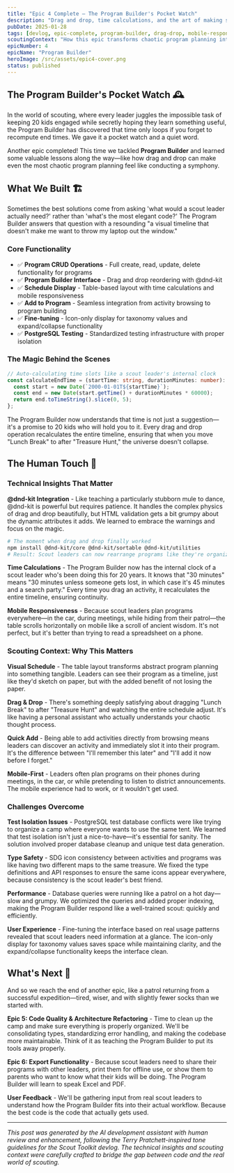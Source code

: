 ```yaml
---
title: "Epic 4 Complete — The Program Builder's Pocket Watch"
description: "Drag and drop, time calculations, and the art of making scout leaders feel like they have a magic wand for program planning"
pubDate: 2025-01-28
tags: [devlog, epic-complete, program-builder, drag-drop, mobile-responsive]
scoutingContext: "How this epic transforms chaotic program planning into organized, visual timeline management"
epicNumber: 4
epicName: "Program Builder"
heroImage: /src/assets/epic4-cover.png
status: published
---
```


## The Program Builder's Pocket Watch 🕰️

In the world of scouting, where every leader juggles the impossible task of keeping 20 kids engaged while secretly hoping they learn something useful, the Program Builder has discovered that time only loops if you forget to recompute end times. We gave it a pocket watch and a quiet word.

Another epic completed! This time we tackled **Program Builder** and learned some valuable lessons along the way—like how drag and drop can make even the most chaotic program planning feel like conducting a symphony.

## What We Built 🏗️

Sometimes the best solutions come from asking 'what would a scout leader actually need?' rather than 'what's the most elegant code?' The Program Builder answers that question with a resounding "a visual timeline that doesn't make me want to throw my laptop out the window."

### Core Functionality
- ✅ **Program CRUD Operations** - Full create, read, update, delete functionality for programs
- ✅ **Program Builder Interface** - Drag and drop reordering with @dnd-kit
- ✅ **Schedule Display** - Table-based layout with time calculations and mobile responsiveness
- ✅ **Add to Program** - Seamless integration from activity browsing to program building
- ✅ **Fine-tuning** - Icon-only display for taxonomy values and expand/collapse functionality
- ✅ **PostgreSQL Testing** - Standardized testing infrastructure with proper isolation

### The Magic Behind the Scenes

```typescript
// Auto-calculating time slots like a scout leader's internal clock
const calculateEndTime = (startTime: string, durationMinutes: number): string => {
  const start = new Date(`2000-01-01T${startTime}`);
  const end = new Date(start.getTime() + durationMinutes * 60000);
  return end.toTimeString().slice(0, 5);
};
```

The Program Builder now understands that time is not just a suggestion—it's a promise to 20 kids who will hold you to it. Every drag and drop operation recalculates the entire timeline, ensuring that when you move "Lunch Break" to after "Treasure Hunt," the universe doesn't collapse.

## The Human Touch 🎯

### Technical Insights That Matter

**@dnd-kit Integration** - Like teaching a particularly stubborn mule to dance, @dnd-kit is powerful but requires patience. It handles the complex physics of drag and drop beautifully, but HTML validation gets a bit grumpy about the dynamic attributes it adds. We learned to embrace the warnings and focus on the magic.

```bash
# The moment when drag and drop finally worked
npm install @dnd-kit/core @dnd-kit/sortable @dnd-kit/utilities
# Result: Scout leaders can now rearrange programs like they're organizing their sock drawer
```

**Time Calculations** - The Program Builder now has the internal clock of a scout leader who's been doing this for 20 years. It knows that "30 minutes" means "30 minutes unless someone gets lost, in which case it's 45 minutes and a search party." Every time you drag an activity, it recalculates the entire timeline, ensuring continuity.

**Mobile Responsiveness** - Because scout leaders plan programs everywhere—in the car, during meetings, while hiding from their patrol—the table scrolls horizontally on mobile like a scroll of ancient wisdom. It's not perfect, but it's better than trying to read a spreadsheet on a phone.

### Scouting Context: Why This Matters

**Visual Schedule** - The table layout transforms abstract program planning into something tangible. Leaders can see their program as a timeline, just like they'd sketch on paper, but with the added benefit of not losing the paper.

**Drag & Drop** - There's something deeply satisfying about dragging "Lunch Break" to after "Treasure Hunt" and watching the entire schedule adjust. It's like having a personal assistant who actually understands your chaotic thought process.

**Quick Add** - Being able to add activities directly from browsing means leaders can discover an activity and immediately slot it into their program. It's the difference between "I'll remember this later" and "I'll add it now before I forget."

**Mobile-First** - Leaders often plan programs on their phones during meetings, in the car, or while pretending to listen to district announcements. The mobile experience had to work, or it wouldn't get used.

### Challenges Overcome

**Test Isolation Issues** - PostgreSQL test database conflicts were like trying to organize a camp where everyone wants to use the same tent. We learned that test isolation isn't just a nice-to-have—it's essential for sanity. The solution involved proper database cleanup and unique test data generation.

**Type Safety** - SDG icon consistency between activities and programs was like having two different maps to the same treasure. We fixed the type definitions and API responses to ensure the same icons appear everywhere, because consistency is the scout leader's best friend.

**Performance** - Database queries were running like a patrol on a hot day—slow and grumpy. We optimized the queries and added proper indexing, making the Program Builder respond like a well-trained scout: quickly and efficiently.

**User Experience** - Fine-tuning the interface based on real usage patterns revealed that scout leaders need information at a glance. The icon-only display for taxonomy values saves space while maintaining clarity, and the expand/collapse functionality keeps the interface clean.

## What's Next 🔮

And so we reach the end of another epic, like a patrol returning from a successful expedition—tired, wiser, and with slightly fewer socks than we started with.

**Epic 5: Code Quality & Architecture Refactoring** - Time to clean up the camp and make sure everything is properly organized. We'll be consolidating types, standardizing error handling, and making the codebase more maintainable. Think of it as teaching the Program Builder to put its tools away properly.

**Epic 6: Export Functionality** - Because scout leaders need to share their programs with other leaders, print them for offline use, or show them to parents who want to know what their kids will be doing. The Program Builder will learn to speak Excel and PDF.

**User Feedback** - We'll be gathering input from real scout leaders to understand how the Program Builder fits into their actual workflow. Because the best code is the code that actually gets used.

---

*This post was generated by the AI development assistant with human review and enhancement, following the Terry Pratchett-inspired tone guidelines for the Scout Toolkit devlog. The technical insights and scouting context were carefully crafted to bridge the gap between code and the real world of scouting.*

